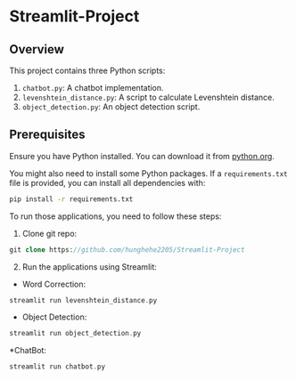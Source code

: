 # Streamlit-Project

## Overview
This project contains three Python scripts:

1. `chatbot.py`: A chatbot implementation.
2. `levenshtein_distance.py`: A script to calculate Levenshtein distance.
3. `object_detection.py`: An object detection script.

## Prerequisites
Ensure you have Python installed. You can download it from [python.org](https://www.python.org/downloads/).

You might also need to install some Python packages. If a `requirements.txt` file is provided, you can install all dependencies with:

```bash
pip install -r requirements.txt
```
To run those applications, you need to follow these steps:
1. Clone git repo:
```php
git clone https://github.com/hunghehe2205/Streamlit-Project
```
2. Run the applications using Streamlit:
* Word Correction:
```php
streamlit run levenshtein_distance.py
```
* Object Detection:
```php
streamlit run object_detection.py
```
*ChatBot:
```php
streamlit run chatbot.py
```

